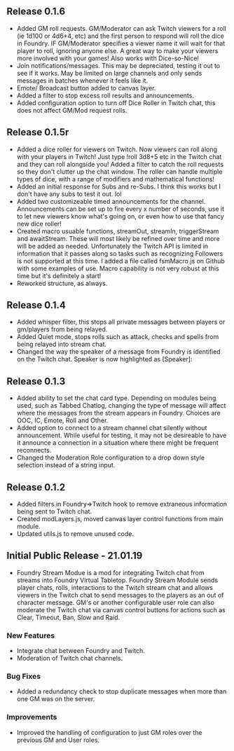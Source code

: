 ## Release 0.1.6
- Added GM roll requests. GM/Moderator can ask Twitch viewers for a roll (ie 1d100 or 4d6+4, etc) and the first person to respond will
roll the dice in Foundry. IF GM/Moderator specifies a viewer name it will wait for that player to roll, ignoring anyone else. A great 
way to make your viewers more involved with your games! Also works with Dice-so-Nice! 
- Join notifications/messages. This may be depreciated, testing it out to see if it works. May be limited on large channels and only
sends messages in batches whenever it feels like it. 
- Emote/ Broadcast button added to canvas layer.
- Added a filter to stop excess roll results and announcements.
- Added configuration option to turn off Dice Roller in Twitch chat, this does not affect GM/Mod request rolls.

## Release 0.1.5r
- Added a dice roller for viewers on Twitch. Now viewers can roll along with your players in Twitch! Just type !roll 3d8+5 etc in the 
Twitch chat and they can roll alongside you! Added a filter to catch the roll requests so they don't clutter up the chat window. The 
roller can handle multiple types of dice, with a range of modifiers and mathematical functions!
- Added an initial response for Subs and re-Subs. I think this works but I don't have any subs to test it out. lol
- Added two customizeable timed announcements for the channel. Announcements can be set up to fire every x number of seconds, use it to 
let new viewers know what's going on, or even how to use that fancy new dice roller!
- Created macro usuable functions, streamOut, streamIn, triggerStream and awaitStream. These will most likely be refined over time and more will be
added as needed. Unfortunately the Twitch API is limited in information that it passes along so tasks such as recognizing Followers is not
supported at this time. I added a file called fsmMacro.js on Github with some examples of use. Macro capability is not very robust at this
time but it's definitely a start! 
- Reworked structure, as always.

## Release 0.1.4
- Added whisper filter, this stops all private messages between players or gm/players from being relayed.
- Added Quiet mode, stops rolls such as attack, checks and spells from being relayed into stream chat.
- Changed the way the speaker of a message from Foundry is identified on the Twitch chat. Speaker is now highlighted as \[Speaker\]:

## Release 0.1.3
- Added ability to set the chat card type. Depending on modules being used, such as Tabbed Chatlog, changing the type of message will affect
where the messages from the stream appears in Foundry. Choices are OOC, IC, Emote, Roll and Other.
- Added option to connect to a stream channel chat silently without announcement. While useful for testing, it may not be desireable to 
have it announce a connection in a situation where there might be frequent reconnects.
- Changed the Moderation Role configuration to a drop down style selection instead of a string input.

## Release 0.1.2
- Added filters in Foundry=>Twitch hook to remove extraneous information being sent to Twitch chat.
- Created modLayers.js, moved canvas layer control functions from main module.
- Updated utils.js to remove unused code.

## Initial Public Release - 21.01.19
- Foundry Stream Modue is a mod for integrating Twitch chat from streams into Foundry Virtual Tabletop. Foundry Stream Module sends player chats, rolls, interactions to the Twitch stream chat and allows viewers in the Twitch chat to send messages to the players as an out of character message. GM's or another configurable user role can also moderate the Twitch chat via canvas control buttons for actions such as Clear, Timeout, Ban, Slow and Raid.

### New Features
- Integrate chat between Foundry and Twitch.
- Moderation of Twitch chat channels.

### Bug Fixes
- Added a redundancy check to stop duplicate messages when more than one GM was on the server.

### Improvements
- Improved the handling of configuration to just GM roles over the previous GM and User roles. 
